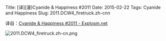 Title: [译][漫]Cyanide & Happiness #2011
Date: 2015-02-22
Tags: Cyanide and Happiness
Slug: 2011.DCW4_firetruck.zh-cnn

译自：[Cyanide & Happiness #2011 - Explosm.net](http://explosm.net/comics/2011/)


![2011.DCW4_firetruck.zh-cn.png](/static/images/comics/2011.DCW4_firetruck.zh-cn.png)